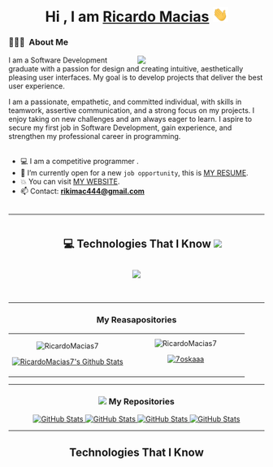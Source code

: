<h1 align="center">Hi , I am <a  href="https://ricardo-mac-portafolio.netlify.app/" target="_blank">Ricardo Macias</a> <img  src="https://raw.githubusercontent.com/ABSphreak/ABSphreak/master/gifs/Hi.gif" width="30px"></h1>
<h3> 👨🏻‍💻 &nbsp;About Me </h3>
<picture> <img align="right" src="https://github.com/7oSkaaa/7oSkaaa/blob/main/Images/Right_Side.gif?raw=true" width = 250px></picture>
I am a Software Development graduate with a passion for design and creating intuitive, aesthetically pleasing user interfaces. My goal is to develop projects that deliver the best user experience.

I am a passionate, empathetic, and committed individual, with skills in teamwork, assertive communication, and a strong focus on my projects. I enjoy taking on new challenges and am always eager to learn. I aspire to secure my first job in Software Development, gain experience, and strengthen my professional career in programming.
<br><br>
- :computer: I am a competitive programmer .
- :thinking: I’m currently open for a new `job opportunity`, this is [MY RESUME](https://drive.google.com/file/d/16i-gZMj-Nt1Rp2lnTo7P3pahN5mQVV1_/view?usp=sharing).
- :boom: You can visit [MY WEBSITE](https://ricardo-mac-portafolio.netlify.app/).
- 📫 Contact: **rikimac444@gmail.com**
<br><br>


----	

 <!--REPOSsdsdsdTORIOS-->
<div id="user-content-toc">
  <ul align="center">
    <h2 style="display: inline-block">💻 Technologies That I Know <img src = "https://media2.giphy.com/media/QssGEmpkyEOhBCb7e1/giphy.gif?cid=ecf05e47a0n3gi1bfqntqmob8g9aid1oyj2wr3ds3mg700bl&rid=giphy.gif" width = 32px> </h2>
</div>
<!--tech stack icons-->
<p align="center">
  <a href="https://skillicons.dev">
    <img src="https://skillicons.dev/icons?i=androidstudio,java,php,py,django,css,html,js,bootstrap,mysql,sqlite,firebase,git,github,netlify,postman,vscode,pycharm,ai,ps,ae&perline=12" />

  </a>
</p>
<br>


----	

 <!--REPOSITORIOS-->
 <h3 align="center"> My Reasapositories </h3>
<table align="center">
<tr border="none">
<td width="50%" align="center">
  <p align="center"><img src="https://streak-stats.demolab.com?user=RicardoMacias7&theme=tokyonight_duo&border_radius=6.3" alt="RicardoMacias7" /></p>
      <a href="https://github.com/anuraghazra/github-readme-stats">
	    <img alt="RicardoMacias7's Github Stats" src="https://github-readme-stats.vercel.app/api?username=RicardoMacias7&show_icons=true&count_private=true&locale=en&theme=tokyonight&layout=compact" height="230px"/></a>
  <br></br>
</td>
<td width="50%" align="center">
  <img src="https://github-readme-stats.vercel.app/api/top-langs?username=RicardoMacias7&langs_count=10&show_icons=true&locale=en&theme=tokyonight" alt="RicardoMacias7" height="230px"/>
<p align="center"> <a href="https://github.com/ryo-ma/github-profile-trophy"><img src="https://github-profile-trophy.vercel.app/?username=RicardoMacias7&layout=compact&theme=tokyonight&column=4&margin-w=15&margin-h=15" alt="7oskaaa" /></a> </p>
</td>
</tr>
</table>

----	

 <!--REPOSITORIOS-->
 <h3 align="center"><img src = "https://github.com/7oSkaaa/7oSkaaa/blob/main/Images/Statistics.gif?raw=true" width = 50px> My Repositories </h3> 



<div>
  <p align="center">
    <a href="https://github.com/RicardoMacias7/Sistema-De-Facturacion" >
      <img src="https://github-readme-stats.vercel.app/api/pin/?username=RicardoMacias7&repo=Sistema-De-Facturacion&theme=tokyonight" alt="GitHub Stats" />
    </a>
	      <a href="https://github.com/RicardoMacias7/Login">
      <img src="https://github-readme-stats.vercel.app/api/pin/?username=RicardoMacias7&repo=Login&theme=tokyonight" alt="GitHub Stats"  />
    </a>
    <a href="https://github.com/RicardoMacias7/Sistema-Horario-Academico" >
      <img src="https://github-readme-stats.vercel.app/api/pin/?username=RicardoMacias7&repo=Sistema-Horario-Academico&theme=tokyonight" alt="GitHub Stats" />
    </a>
    <a href="https://github.com/RicardoMacias7/Portafolio">
      <img src="https://github-readme-stats.vercel.app/api/pin/?username=RicardoMacias7&repo=Portafolio&theme=tokyonight" alt="GitHub Stats"  />
    </a>
  </p>
</div>

 ----
 
 <h2 align="center">Technologies That I Know </h2>
